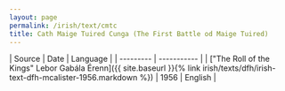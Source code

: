 ```yaml
---
layout: page
permalink: /irish/text/cmtc
title: Cath Maige Tuired Cunga (The First Battle od Maige Tuired)
---
```


| Source | Date | Language |
| --------- | ----------- |
| ["The Roll of the Kings" Lebor Gabála Érenn]({{ site.baseurl }}{% link irish/texts/dfh/irish-text-dfh-mcalister-1956.markdown %})  | 1956 | English |
